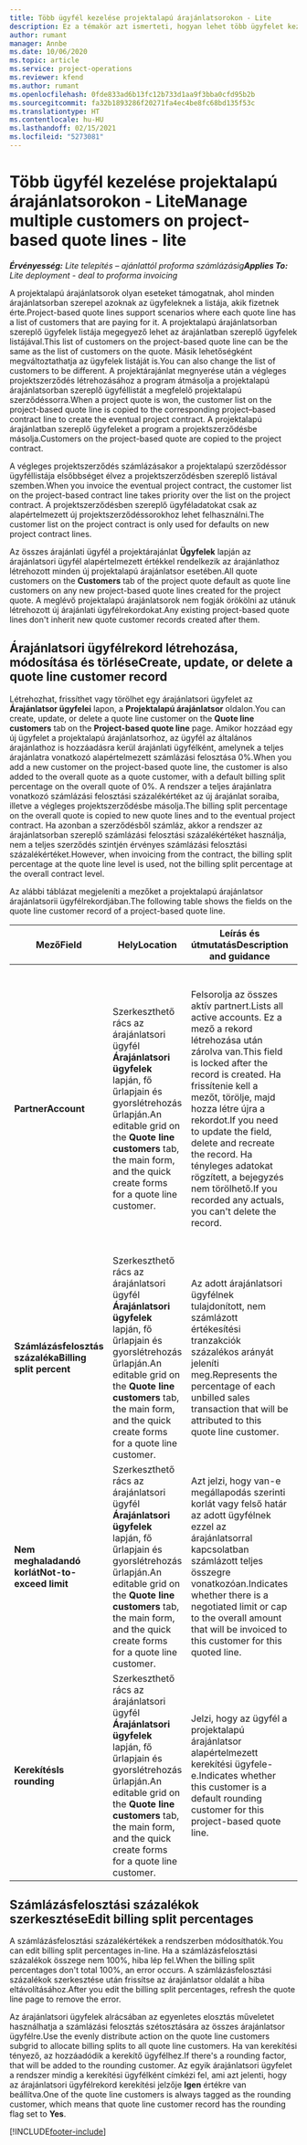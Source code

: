```yaml
---
title: Több ügyfél kezelése projektalapú árajánlatsorokon - Lite
description: Ez a témakör azt ismerteti, hogyan lehet több ügyfelet kezelni projektalapú árajánlatsorokban.
author: rumant
manager: Annbe
ms.date: 10/06/2020
ms.topic: article
ms.service: project-operations
ms.reviewer: kfend
ms.author: rumant
ms.openlocfilehash: 0fde833ad6b13fc12b733d1aa9f3bba0cfd95b2b
ms.sourcegitcommit: fa32b1893286f20271fa4ec4be8fc68bd135f53c
ms.translationtype: HT
ms.contentlocale: hu-HU
ms.lasthandoff: 02/15/2021
ms.locfileid: "5273081"
---
```

# <a name="manage-multiple-customers-on-project-based-quote-lines---lite"></a><span data-ttu-id="234a3-103">Több ügyfél kezelése projektalapú árajánlatsorokon - Lite</span><span class="sxs-lookup"><span data-stu-id="234a3-103">Manage multiple customers on project-based quote lines - lite</span></span>

<span data-ttu-id="234a3-104">_**Érvényesség:** Lite telepítés – ajánlattól proforma számlázásig_</span><span class="sxs-lookup"><span data-stu-id="234a3-104">_**Applies To:** Lite deployment - deal to proforma invoicing_</span></span>

<span data-ttu-id="234a3-105">A projektalapú árajánlatsorok olyan eseteket támogatnak, ahol minden árajánlatsorban szerepel azoknak az ügyfeleknek a listája, akik fizetnek érte.</span><span class="sxs-lookup"><span data-stu-id="234a3-105">Project-based quote lines support scenarios where each quote line has a list of customers that are paying for it.</span></span> <span data-ttu-id="234a3-106">A projektalapú árajánlatsorban szereplő ügyfelek listája megegyező lehet az árajánlatban szereplő ügyfelek listájával.</span><span class="sxs-lookup"><span data-stu-id="234a3-106">This list of customers on the project-based quote line can be the same as the list of customers on the quote.</span></span> <span data-ttu-id="234a3-107">Másik lehetőségként megváltoztathatja az ügyfelek listáját is.</span><span class="sxs-lookup"><span data-stu-id="234a3-107">You can also change the list of customers to be different.</span></span> <span data-ttu-id="234a3-108">A projektárajánlat megnyerése után a végleges projektszerződés létrehozásához a program átmásolja a projektalapú árajánlatsorban szereplő ügyféllistát a megfelelő projektalapú szerződéssorra.</span><span class="sxs-lookup"><span data-stu-id="234a3-108">When a project quote is won, the customer list on the project-based quote line is copied to the corresponding project–based contract line to create the eventual project contract.</span></span> <span data-ttu-id="234a3-109">A projektalapú árajánlatban szereplő ügyfeleket a program a projektszerződésbe másolja.</span><span class="sxs-lookup"><span data-stu-id="234a3-109">Customers on the project-based quote are copied to the project contract.</span></span>

<span data-ttu-id="234a3-110">A végleges projektszerződés számlázásakor a projektalapú szerződéssor ügyféllistája elsőbbséget élvez a projektszerződésben szereplő listával szemben.</span><span class="sxs-lookup"><span data-stu-id="234a3-110">When you invoice the eventual project contract, the customer list on the project-based contract line takes priority over the list on the project contract.</span></span> <span data-ttu-id="234a3-111">A projektszerződésben szereplő ügyféladatokat csak az alapértelmezett új projektszerződéssorokhoz lehet felhasználni.</span><span class="sxs-lookup"><span data-stu-id="234a3-111">The customer list on the project contract is only used for defaults on new project contract lines.</span></span>

<span data-ttu-id="234a3-112">Az összes árajánlati ügyfél a projektárajánlat **Ügyfelek** lapján az árajánlatsori ügyfél alapértelmezett értékkel rendelkezik az árajánlathoz létrehozott minden új projektalapú árajánlatsor esetében.</span><span class="sxs-lookup"><span data-stu-id="234a3-112">All quote customers on the **Customers** tab of the project quote default as quote line customers on any new project-based quote lines created for the project quote.</span></span> <span data-ttu-id="234a3-113">A meglévő projektalapú árajánlatsorok nem fogják örökölni az utánuk létrehozott új árajánlati ügyfélrekordokat.</span><span class="sxs-lookup"><span data-stu-id="234a3-113">Any existing project-based quote lines don't inherit new quote customer records created after them.</span></span>

## <a name="create-update-or-delete-a-quote-line-customer-record"></a><span data-ttu-id="234a3-114">Árajánlatsori ügyfélrekord létrehozása, módosítása és törlése</span><span class="sxs-lookup"><span data-stu-id="234a3-114">Create, update, or delete a quote line customer record</span></span>

<span data-ttu-id="234a3-115">Létrehozhat, frissíthet vagy törölhet egy árajánlatsori ügyfelet az **Árajánlatsor ügyfelei** lapon, a **Projektalapú árajánlatsor** oldalon.</span><span class="sxs-lookup"><span data-stu-id="234a3-115">You can create, update, or delete a quote line customer on the **Quote line customers** tab on the **Project-based quote line** page.</span></span> <span data-ttu-id="234a3-116">Amikor hozzáad egy új ügyfelet a projektalapú árajánlatsorhoz, az ügyfél az általános árajánlathoz is hozzáadásra kerül árajánlati ügyfélként, amelynek a teljes árajánlatra vonatkozó alapértelmezett számlázási felosztása 0%.</span><span class="sxs-lookup"><span data-stu-id="234a3-116">When you add a new customer on the project-based quote line, the customer is also added to the overall quote as a quote customer, with a default billing split percentage on the overall quote of 0%.</span></span> <span data-ttu-id="234a3-117">A rendszer a teljes árajánlatra vonatkozó számlázási felosztási százalékértéket az új árajánlat soraiba, illetve a végleges projektszerződésbe másolja.</span><span class="sxs-lookup"><span data-stu-id="234a3-117">The billing split percentage on the overall quote is copied to new quote lines and to the eventual project contract.</span></span> <span data-ttu-id="234a3-118">Ha azonban a szerződésből számláz, akkor a rendszer az árajánlatsorban szereplő számlázási felosztási százalékértéket használja, nem a teljes szerződés szintjén érvényes számlázási felosztási százalékértéket.</span><span class="sxs-lookup"><span data-stu-id="234a3-118">However, when invoicing from the contract, the billing split percentage at the quote line level is used, not the billing split percentage at the overall contract level.</span></span> 

<span data-ttu-id="234a3-119">Az alábbi táblázat megjeleníti a mezőket a projektalapú árajánlatsor árajánlatsorii ügyfélrekordjában.</span><span class="sxs-lookup"><span data-stu-id="234a3-119">The following table shows the fields on the quote line customer record of a project-based quote line.</span></span>

| <span data-ttu-id="234a3-120">Mező</span><span class="sxs-lookup"><span data-stu-id="234a3-120">Field</span></span> | <span data-ttu-id="234a3-121">Hely</span><span class="sxs-lookup"><span data-stu-id="234a3-121">Location</span></span> | <span data-ttu-id="234a3-122">Leírás és útmutatás</span><span class="sxs-lookup"><span data-stu-id="234a3-122">Description and guidance</span></span> | <span data-ttu-id="234a3-123">Alsóbb rétegbeli hatás</span><span class="sxs-lookup"><span data-stu-id="234a3-123">Downstream impact</span></span> |
| --- | --- | --- | --- |
| <span data-ttu-id="234a3-124">**Partner**</span><span class="sxs-lookup"><span data-stu-id="234a3-124">**Account**</span></span> | <span data-ttu-id="234a3-125">Szerkeszthető rács az árajánlatsori ügyfél **Árajánlatsori ügyfelek** lapján, fő űrlapjain és gyorslétrehozás űrlapján.</span><span class="sxs-lookup"><span data-stu-id="234a3-125">An editable grid on the **Quote line customers** tab, the main form, and the quick create forms for a quote line customer.</span></span> | <span data-ttu-id="234a3-126">Felsorolja az összes aktív partnert.</span><span class="sxs-lookup"><span data-stu-id="234a3-126">Lists all active accounts.</span></span> <span data-ttu-id="234a3-127">Ez a mező a rekord létrehozása után zárolva van.</span><span class="sxs-lookup"><span data-stu-id="234a3-127">This field is locked after the record is created.</span></span> <span data-ttu-id="234a3-128">Ha frissítenie kell a mezőt, törölje, majd hozza létre újra a rekordot.</span><span class="sxs-lookup"><span data-stu-id="234a3-128">If you need to update the field, delete and recreate the record.</span></span> <span data-ttu-id="234a3-129">Ha tényleges adatokat rögzített, a bejegyzés nem törölhető.</span><span class="sxs-lookup"><span data-stu-id="234a3-129">If you recorded any actuals, you can't delete the record.</span></span> | <span data-ttu-id="234a3-130">Ha a hozzáadandó partnerek főlistájából választ ki egy partnert, akkor az árajánlati sor ügyfele is hozzáadásra kerül árajánlati ügyfélként, amikor menti.</span><span class="sxs-lookup"><span data-stu-id="234a3-130">When you pick an account from the master list of accounts to add, the quote line customer is also added as a quote customer when you save it.</span></span> <span data-ttu-id="234a3-131">Az árajánlat elnyerése esetén az árajánlatsori ügyfelek átmásolásra kerülnek a projektszerződéssori ügyfelekbe is.</span><span class="sxs-lookup"><span data-stu-id="234a3-131">When a quote is won, quote line customers are copied to the project contract line customers.</span></span> |
| <span data-ttu-id="234a3-132">**Számlázásfelosztás százaléka**</span><span class="sxs-lookup"><span data-stu-id="234a3-132">**Billing split percent**</span></span> | <span data-ttu-id="234a3-133">Szerkeszthető rács az árajánlatsori ügyfél **Árajánlatsori ügyfelek** lapján, fő űrlapjain és gyorslétrehozás űrlapján.</span><span class="sxs-lookup"><span data-stu-id="234a3-133">An editable grid on the **Quote line customers** tab, the main form, and the quick create forms for a quote line customer.</span></span> | <span data-ttu-id="234a3-134">Az adott árajánlatsori ügyfélnek tulajdonított, nem számlázott értékesítési tranzakciók százalékos arányát jeleníti meg.</span><span class="sxs-lookup"><span data-stu-id="234a3-134">Represents the percentage of each unbilled sales transaction that will be attributed to this quote line customer.</span></span> | <span data-ttu-id="234a3-135">Átmásolásra kerül a szerződéssori ügyfelekhez.</span><span class="sxs-lookup"><span data-stu-id="234a3-135">Copied over to project contract line customers.</span></span> |
| <span data-ttu-id="234a3-136">**Nem meghaladandó korlát**</span><span class="sxs-lookup"><span data-stu-id="234a3-136">**Not-to-exceed limit**</span></span> | <span data-ttu-id="234a3-137">Szerkeszthető rács az árajánlatsori ügyfél **Árajánlatsori ügyfelek** lapján, fő űrlapjain és gyorslétrehozás űrlapján.</span><span class="sxs-lookup"><span data-stu-id="234a3-137">An editable grid on the **Quote line customers** tab, the main form, and the quick create forms for a quote line customer.</span></span> | <span data-ttu-id="234a3-138">Azt jelzi, hogy van-e megállapodás szerinti korlát vagy felső határ az adott ügyfélnek ezzel az árajánlatsorral kapcsolatban számlázott teljes összegre vonatkozóan.</span><span class="sxs-lookup"><span data-stu-id="234a3-138">Indicates whether there is a negotiated limit or cap to the overall amount that will be invoiced to this customer for this quoted line.</span></span> | <span data-ttu-id="234a3-139">Az árajánlat megnyerése esetén a projektszerződéssorok ügyfeleire másolódik.</span><span class="sxs-lookup"><span data-stu-id="234a3-139">Copied over to project contract line customers when a quote is won.</span></span> |
| <span data-ttu-id="234a3-140">**Kerekítés**</span><span class="sxs-lookup"><span data-stu-id="234a3-140">**Is rounding**</span></span> | <span data-ttu-id="234a3-141">Szerkeszthető rács az árajánlatsori ügyfél **Árajánlatsori ügyfelek** lapján, fő űrlapjain és gyorslétrehozás űrlapján.</span><span class="sxs-lookup"><span data-stu-id="234a3-141">An editable grid on the **Quote line customers** tab, the main form, and the quick create forms for a quote line customer.</span></span> | <span data-ttu-id="234a3-142">Jelzi, hogy az ügyfél a projektalapú árajánlatsor alapértelmezett kerekítési ügyfele-e.</span><span class="sxs-lookup"><span data-stu-id="234a3-142">Indicates whether this customer is a default rounding customer for this project-based quote line.</span></span> | <span data-ttu-id="234a3-143">Az árajánlat megnyerése esetén a projektszerződés ügyfeleire másolódik.</span><span class="sxs-lookup"><span data-stu-id="234a3-143">Copied over to project contract customers when a quote is won.</span></span> |

## <a name="edit-billing-split-percentages"></a><span data-ttu-id="234a3-144">Számlázásfelosztási százalékok szerkesztése</span><span class="sxs-lookup"><span data-stu-id="234a3-144">Edit billing split percentages</span></span>

<span data-ttu-id="234a3-145">A számlázásfelosztási százalékértékek a rendszerben módosíthatók.</span><span class="sxs-lookup"><span data-stu-id="234a3-145">You can edit billing split percentages in-line.</span></span> <span data-ttu-id="234a3-146">Ha a számlázásfelosztási százalékok összege nem 100%, hiba lép fel.</span><span class="sxs-lookup"><span data-stu-id="234a3-146">When the billing split percentages don't total 100%, an error occurs.</span></span> <span data-ttu-id="234a3-147">A számlázásfelosztási százalékok szerkesztése után frissítse az árajánlatsor oldalát a hiba eltávolításához.</span><span class="sxs-lookup"><span data-stu-id="234a3-147">After you edit the billing split percentages, refresh the quote line page to remove the error.</span></span>

<span data-ttu-id="234a3-148">Az árajánlatsori ügyfelek alrácsában az egyenletes elosztás műveletet használhatja a számlázási felosztás szétosztására az összes árajánlatsor ügyfélre.</span><span class="sxs-lookup"><span data-stu-id="234a3-148">Use the evenly distribute action on the quote line customers subgrid to allocate billing splits to all quote line customers.</span></span> <span data-ttu-id="234a3-149">Ha van kerekítési tényező, az hozzáadódik a kerekítő ügyfélhez.</span><span class="sxs-lookup"><span data-stu-id="234a3-149">If there's a rounding factor, that will be added to the rounding customer.</span></span> <span data-ttu-id="234a3-150">Az egyik árajánlatsori ügyfelet a rendszer mindig a kerekítési ügyfélként címkézi fel, ami azt jelenti, hogy az árajánlatsori ügyfélrekord kerekítési jelzője **Igen** értékre van beállítva.</span><span class="sxs-lookup"><span data-stu-id="234a3-150">One of the quote line customers is always tagged as the rounding customer, which means that quote line customer record has the rounding flag set to **Yes**.</span></span> 


[!INCLUDE[footer-include](../../includes/footer-banner.md)]